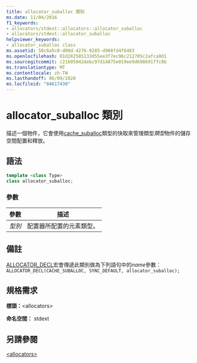 ```yaml
---
title: allocator_suballoc 類別
ms.date: 11/04/2016
f1_keywords:
- allocators/stdext::allocators::allocator_suballoc
- allocators/stdext::allocator_suballoc
helpviewer_keywords:
- allocator_suballoc class
ms.assetid: 50c6a5c0-d00d-4276-9285-d908fd4f6483
ms.openlocfilehash: 01d282585133d55ee3f7ec96c212705c2afca9d1
ms.sourcegitcommit: c21b05042debc97d14875e019ee9d698691ffc0b
ms.translationtype: MT
ms.contentlocale: zh-TW
ms.lasthandoff: 06/09/2020
ms.locfileid: "84617430"
---
```

# <a name="allocator_suballoc-class"></a>allocator_suballoc 類別

描述一個物件，它會使用[cache_suballoc](cache-suballoc-class.md)類型的快取來管理類型*類型*物件的儲存空間配置和釋放。

## <a name="syntax"></a>語法

```cpp
template <class Type>
class allocator_suballoc;
```

### <a name="parameters"></a>參數

|參數|描述|
|---------------|-----------------|
|*型別*|配置器所配置的元素類型。|

## <a name="remarks"></a>備註

[ALLOCATOR_DECL](allocators-functions.md#allocator_decl)宏會傳遞此類別做為下列語句中的*name*參數：`ALLOCATOR_DECL(CACHE_SUBALLOC, SYNC_DEFAULT, allocator_suballoc);`

## <a name="requirements"></a>規格需求

**標頭：**\<allocators>

**命名空間：** stdext

## <a name="see-also"></a>另請參閱

[\<allocators>](allocators-header.md)
